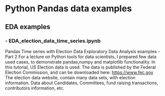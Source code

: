 # Python Pandas data examples  
## EDA examples

### - EDA_election_data_time_series.ipynb
Pandas Time series with Election Data
Exploratory Data Analysis examples - Part 2
For a lecture on Python tools for data scientists, I prepared few data used cases, to demonstrate pandas,numpy and matplotlib functionality. In this tutorial, US Election data is used. The data is published by the Federal Election Commission, and can be downloaded here: https://www.fec.gov The election data website, contain many data sets, with election information. Data about Candidates, Committees, fund raising transactions, contributors information, etc.
